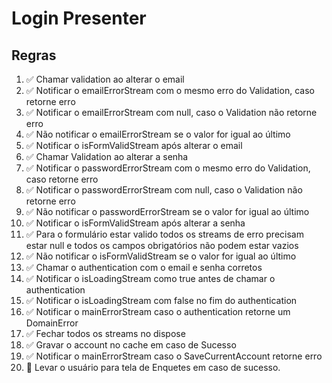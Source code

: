 # Login Presenter

## Regras
1. ✅ Chamar validation ao alterar o email
2. ✅ Notificar o emailErrorStream com o mesmo erro do Validation, caso retorne erro
3. ✅ Notificar o emailErrorStream com null, caso o Validation não retorne erro
4. ✅ Não notificar o emailErrorStream se o valor for igual ao último
5. ✅ Notificar o isFormValidStream após alterar o email
6. ✅ Chamar Validation ao alterar a senha
7. ✅ Notificar o passwordErrorStream com o mesmo erro do Validation, caso retorne erro
8. ✅ Notificar o passwordErrorStream com null, caso o Validation não retorne erro
9. ✅ Não notificar o passwordErrorStream se o valor for igual ao último
10. ✅ Notificar o isFormValidStream após alterar a senha
11. ✅ Para o formulário estar valido todos os streams de erro precisam estar null e todos os campos obrigatórios não podem estar vazios
12. ✅ Não notificar o isFormValidStream se o valor for igual ao último
13. ✅ Chamar o authentication com o email e senha corretos
14. ✅ Notificar o isLoadingStream como true antes de chamar o authentication
15. ✅ Notificar o isLoadingStream com false no fim do authentication
16. ✅ Notificar o mainErrorStream caso o authentication retorne um DomainError
17. ✅ Fechar todos os streams no dispose
18. ✅ Gravar o account no cache em caso de Sucesso
19. ✅ Notificar o mainErrorStream caso o SaveCurrentAccount retorne erro
20. 🛑 Levar o usuário para tela de Enquetes em caso de sucesso.
